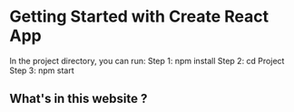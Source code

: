 # Getting Started with Create React App

In the project directory, you can run:
Step 1: npm install
Step 2: cd Project 
Step 3: npm start

What's in this website ? 
- 

